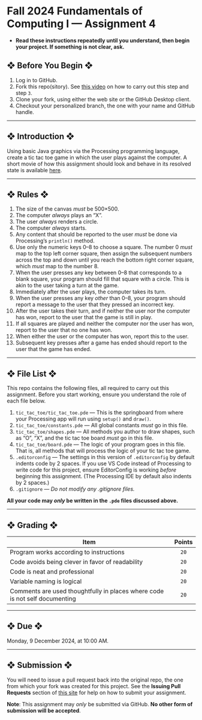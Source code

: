 # Fall 2024 Fundamentals of Computing I — Assignment 4

* **Read these instructions repeatedly until you understand, then begin your project. If something is not clear, ask.**

## ❖ Before You Begin ❖

1. Log in to GitHub.
2. Fork this repo(sitory). See [this video](http://code-warrior.github.io/tutorials/git/github/forking-and-cloning-at-the-github-web-site/) on how to carry out this step and step `3`.
3. Clone your fork, using either the web site or the GitHub Desktop client.
4. Checkout your personalized branch, the one with your name and GitHub handle.

---

## ❖ Introduction ❖

Using basic Java graphics via the Processing programming language, create a tic tac toe game in which the user plays against the computer. A short movie of how this assignment should look and behave in its resolved state is available [here](http://vanegas.cs.hartford.edu/uploads/videos/tic-tac-toe.mp4).

---

## ❖ Rules ❖

1. The size of the canvas *must* be 500×500.
2. The computer *always* plays an “X”.
3. The user *always* renders a circle.
4. The computer *always* starts.
5. Any content that should be reported to the user *must* be done via Processing’s `println()` method.
6. Use only the numeric keys 0–8 to choose a square. The number 0 *must* map to the top left corner square, then assign the subsequent numbers across the top and down until you reach the bottom right corner square, which *must* map to the number 8.
7. When the user presses any key between 0–8 that corresponds to a blank square, your program should fill that square with a circle. This is akin to the user taking a turn at the game.
8. Immediately after the user plays, the computer takes its turn.
9. When the user presses any key *other* than 0–8, your program should report a message to the user that they pressed an incorrect key.
10. After the user takes their turn, and if neither the user nor the computer has won, report to the user that the game is still in play.
11. If all squares are played and neither the computer nor the user has won, report to the user that no one has won.
12. When either the user or the computer has won, report this to the user.
13. Subsequent key presses after a game has ended should report to the user that the game has ended.

---

## ❖ File List ❖

This repo contains the following files, all required to carry out this assignment. Before you start working, ensure you understand the role of each file below.

1. `tic_tac_toe/tic_tac_toe.pde` — This is the springboard from where your Processing app will run using `setup()` and `draw()`.
2. `tic_tac_toe/constants.pde` — All global constants *must* go in this file.
3. `tic_tac_toe/shapes.pde` — All methods you author to draw shapes, such as “O”, “X”, and the tic tac toe board *must* go in this file.
4. `tic_tac_toe/board.pde` — The logic of your program goes in this file. That is, all methods that will process the logic of your tic tac toe game.
5. `.editorconfig` — The settings in this version of `.editorconfig` by default indents code by 2 spaces. If you use VS Code instead of Processing to write code for this project, ensure EditorConfig is working *before* beginning this assignment. (The Processing IDE by default also indents by 2 spaces.)
6. `.gitignore` — *Do not modify any .gitignore files.*

**All your code may *only* be written in the `.pde` files discussed above.**

---

## ❖ Grading ❖

| Item                                                                        | Points  |
|-----------------------------------------------------------------------------|:-------:|
| Program works according to instructions                                     | `20`    |
| Code avoids being clever in favor of readability                            | `20`    |
| Code is neat and professional                                               | `20`    |
| Variable naming is logical                                                  | `20`    |
| Comments are used thoughtfully in places where code is not self documenting | `20`    |

---

## ❖ Due ❖

Monday, 9 December 2024, at 10:00 AM.

---

## ❖ Submission ❖

You will need to issue a pull request back into the original repo, the one from which your fork was created for this project. See the **Issuing Pull Requests** section of [this site](http://code-warrior.github.io/tutorials/git/github/index.html) for help on how to submit your assignment.

**Note**: This assignment may *only* be submitted via GitHub. **No other form of submission will be accepted**.
